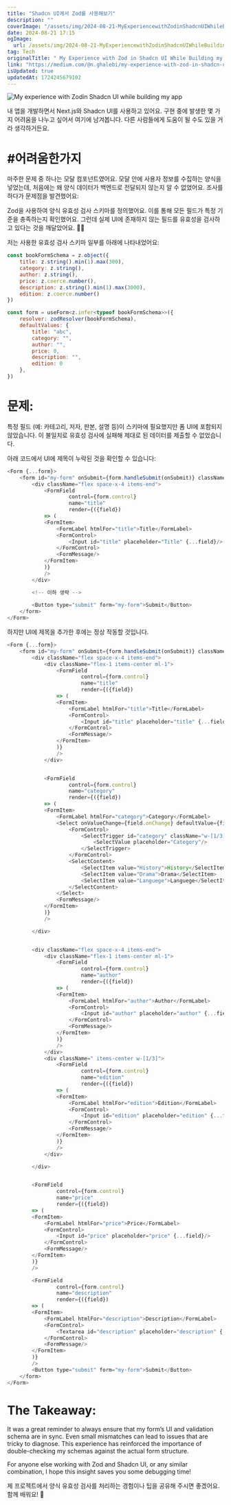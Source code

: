 ```yaml
---
title: "Shadcn UI에서 Zod를 사용해보기"
description: ""
coverImage: "/assets/img/2024-08-21-MyExperiencewithZodinShadcnUIWhileBuildingmyapp_0.png"
date: 2024-08-21 17:15
ogImage: 
  url: /assets/img/2024-08-21-MyExperiencewithZodinShadcnUIWhileBuildingmyapp_0.png
tag: Tech
originalTitle: " My Experience with Zod in Shadcn UI While Building my app"
link: "https://medium.com/@n.ghalebi/my-experience-with-zod-in-shadcn-ui-while-building-my-app-34570ee98470"
isUpdated: true
updatedAt: 1724245679102
---
```




![My experience with Zodin Shadcn UI while building my app](/assets/img/2024-08-21-MyExperiencewithZodinShadcnUIWhileBuildingmyapp_0.png)

내 앱을 개발하면서 Next.js와 Shadcn UI를 사용하고 있어요. 구현 중에 발생한 몇 가지 어려움을 나누고 싶어서 여기에 남겨봅니다. 다른 사람들에게 도움이 될 수도 있을 거라 생각하거든요.

# #어려움한가지

마주한 문제 중 하나는 모달 컴포넌트였어요. 모달 안에 사용자 정보를 수집하는 양식을 넣었는데, 처음에는 왜 양식 데이터가 백엔드로 전달되지 않는지 알 수 없었어요. 조사를 하다가 문제점을 발견했어요:


<div class="content-ad"></div>

Zod을 사용하여 양식 유효성 검사 스키마를 정의했어요. 이를 통해 모든 필드가 특정 기준을 충족하는지 확인했어요. 그런데 실제 UI에 존재하지 않는 필드를 유효성을 검사하고 있다는 것을 깨달았어요. 🤦‍♂️

저는 사용한 유효성 검사 스키마 일부를 아래에 나타내었어요:

```js
const bookFormSchema = z.object({
    title: z.string().min(1).max(300),
    category: z.string(),
    author: z.string(),
    price: z.coerce.number(),
    description: z.string().min(1).max(3000),
    edition: z.coerce.number()
})

const form = useForm<z.infer<typeof bookFormSchema>>({
    resolver: zodResolver(bookFormSchema),
    defaultValues: {
        title: "abc",
        category: "",
        author: "",
        price: 0,
        description: "",
        edition: 0
    },
})
```

# 문제:

<div class="content-ad"></div>

특정 필드 (예: 카테고리, 저자, 판본, 설명 등)이 스키마에 필요했지만 폼 UI에 포함되지 않았습니다. 이 불일치로 유효성 검사에 실패해 제대로 된 데이터를 제출할 수 없었습니다.

아래 코드에서 UI에 제목이 누락된 것을 확인할 수 있습니다:

```js
<Form {...form}>
    <form id="my-form" onSubmit={form.handleSubmit(onSubmit)} className="space-y-6 w-3/4">
        <div className="flex space-x-4 items-end">
            <FormField
                    control={form.control}
                    name="title"
                    render={({field})
            => (
            <FormItem>
                <FormLabel htmlFor="title">Title</FormLabel>
                <FormControl>
                    <Input id="title" placeholder="Title" {...field}/>
                </FormControl>
                <FormMessage/>
            </FormItem>
            )}
            />
        </div>

        <!-- 이하 생략 -->
        
        <Button type="submit" form="my-form">Submit</Button>
    </form>
</Form>
```

하지만 UI에 제목을 추가한 후에는 정상 작동할 것입니다.

<div class="content-ad"></div>


```js
<Form {...form}>
    <form id="my-form" onSubmit={form.handleSubmit(onSubmit)} className="space-y-6 w-3/4">
        <div className="flex space-x-4 items-end">
            <div className="flex-1 items-center ml-1">
                <FormField
                        control={form.control}
                        name="title"
                        render={({field})
                => (
                <FormItem>
                    <FormLabel htmlFor="title">Title</FormLabel>
                    <FormControl>
                        <Input id="title" placeholder="title" {...field}/>
                    </FormControl>
                    <FormMessage/>
                </FormItem>
                )}
                />
            </div>


            <FormField
                    control={form.control}
                    name="category"
                    render={({field})
            => (
            <FormItem>
                <FormLabel htmlFor="category">Category</FormLabel>
                <Select onValueChange={field.onChange} defaultValue={field.value}>
                    <FormControl>
                        <SelectTrigger id="category" className="w-[1/3]">
                            <SelectValue placeholder="Category"/>
                        </SelectTrigger>
                    </FormControl>
                    <SelectContent>
                        <SelectItem value="History">History</SelectItem>
                        <SelectItem value="Drama">Drama</SelectItem>
                        <SelectItem value="Languege">Languege</SelectItem>
                    </SelectContent>
                </Select>
                <FormMessage/>
            </FormItem>
            )}
            />

        </div>


        <div className="flex space-x-4 items-end">
            <div className="flex-1 items-center ml-1">
                <FormField
                        control={form.control}
                        name="author"
                        render={({field})
                => (
                <FormItem>
                    <FormLabel htmlFor="author">Author</FormLabel>
                    <FormControl>
                        <Input id="author" placeholder="author" {...field}/>
                    </FormControl>
                    <FormMessage/>
                </FormItem>
                )}
                />
            </div>
            <div className=" items-center w-[1/3]">
                <FormField
                        control={form.control}
                        name="edition"
                        render={({field})
                => (
                <FormItem>
                    <FormLabel htmlFor="edition">Edition</FormLabel>
                    <FormControl>
                        <Input id="edition" placeholder="edition" {...field}/>
                    </FormControl>
                    <FormMessage/>
                </FormItem>
                )}
                />
            </div>

        </div>


        <FormField
                control={form.control}
                name="price"
                render={({field})
        => (
        <FormItem>
            <FormLabel htmlFor="price">Price</FormLabel>
            <FormControl>
                <Input id="price" placeholder="price" {...field}/>
            </FormControl>
            <FormMessage/>
        </FormItem>
        )}
        />

        <FormField
                control={form.control}
                name="description"
                render={({field})
        => (
        <FormItem>
            <FormLabel htmlFor="description">Description</FormLabel>
            <FormControl>
                <Textarea id="description" placeholder="description" {...field}/>
            </FormControl>
            <FormMessage/>
        </FormItem>
        )}
        />
        <Button type="submit" form="my-form">Submit</Button>
    </form>
</Form>
```

# The Takeaway:

It was a great reminder to always ensure that my form’s UI and validation schema are in sync. Even small mismatches can lead to issues that are tricky to diagnose. This experience has reinforced the importance of double-checking my schemas against the actual form structure.

For anyone else working with Zod and Shadcn UI, or any similar combination, I hope this insight saves you some debugging time!


<div class="content-ad"></div>

제 프로젝트에서 양식 유효성 검사를 처리하는 경험이나 팁을 공유해 주시면 좋겠어요. 함께 배워요! 🚀